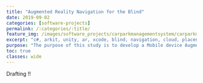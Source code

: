 ```yaml
---
title: "Augmented Reality Navigation for the Blind"
date: 2019-09-02
categories: [software-projects]
permalink: /:categories/:title/
feature_img: /images/software_projects/carparkmanagementsystem/carparkmanagementsystem_img00.jpg
excerpt: "c#, arkit, unity, ar, xcode, blind, navigation, cloud, placenote, travelling aid"
purpose: "The purpose of this study is to develop a Mobile device Augmented Reality based Assistive Technology (AT) for indoor navigation by blind users. Augmented Reality ARKit Ray-Casting is used to detect real-world objects and place virtual Marker GameObjects as way points for navigation in an AR scene."
toc: true
classes: wide
---
```

Drafting !!
